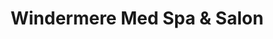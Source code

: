 ---
title: "Windermere Med Spa & Salon"
url: /windermere/windermere-med-spa-and-salon/
shop: hairdresser
---